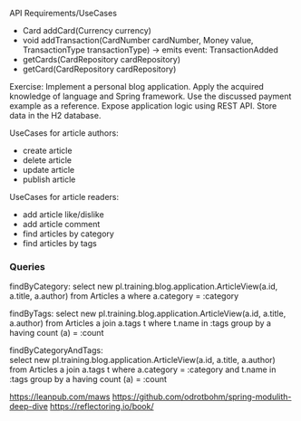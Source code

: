 API Requirements/UseCases
- Card addCard(Currency currency)
- void addTransaction(CardNumber cardNumber, Money value, TransactionType transactionType) -> emits event: TransactionAdded
- getCards(CardRepository cardRepository)
- getCard(CardRepository cardRepository)

Exercise:
Implement a personal blog application. Apply the acquired knowledge of language and Spring framework.
Use the discussed payment example as a reference. Expose application logic using REST API.  Store data in the H2 database.

UseCases for article authors:
- create article
- delete article
- update article
- publish article

UseCases for article readers:
- add article like/dislike
- add article comment
- find articles by category
- find articles by tags

### Queries

findByCategory:
select new pl.training.blog.application.ArticleView(a.id, a.title, a.author) from Articles a where a.category = :category

findByTags:
select new pl.training.blog.application.ArticleView(a.id, a.title, a.author) from Articles a join a.tags t where t.name in :tags group by a having count (a) = :count

findByCategoryAndTags:  
select new pl.training.blog.application.ArticleView(a.id, a.title, a.author) from Articles a join a.tags t where a.category = :category and t.name in :tags group by a having count (a) = :count


https://leanpub.com/maws
https://github.com/odrotbohm/spring-modulith-deep-dive
https://reflectoring.io/book/
